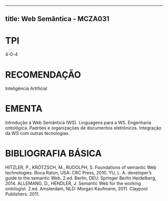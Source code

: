 
---
title: Web Semântica - MCZA031 
---

# TPI

4-0-4

# RECOMENDAÇÃO

Inteligência Artificial

# EMENTA

Introdução à Web Semântica (WS). Linguagens para a WS. Engenharia ontológica. Padrões e organizações de documentos eletrônicos. Integração da WS com outras tecnologias.

# BIBLIOGRAFIA BÁSICA

HITZLER, P., KRÖTZSCH, M., RUDOLPH, S. Foundations of semantic Web technologies. Boca Raton, USA: CRC Press, 2010.
YU, L. A. developer’s guide to the semantic Web. 2.ed. Berlin, DEU: Springer Berlin Heidelberg, 2014.
ALLEMANG, D., HENDLER, J. Semantic Web for the working ontologist. 2.ed. Amsterdam, NLD: Morgan Kaufmann, 2011. Claypool Publishers. 2011.
        